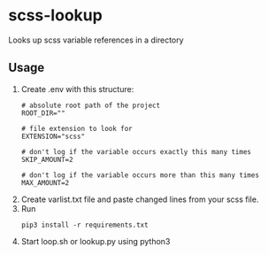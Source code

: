 # scss-lookup
Looks up scss variable references in a directory

## Usage
1. Create .env with this structure:
   ```env
   # absolute root path of the project
   ROOT_DIR=""

   # file extension to look for
   EXTENSION="scss"

   # don't log if the variable occurs exactly this many times
   SKIP_AMOUNT=2

   # don't log if the variable occurs more than this many times
   MAX_AMOUNT=2
   ```
2. Create varlist.txt file and paste changed lines from your scss file.
3. Run 
   ```
   pip3 install -r requirements.txt
   ```
4. Start loop.sh or lookup.py using python3